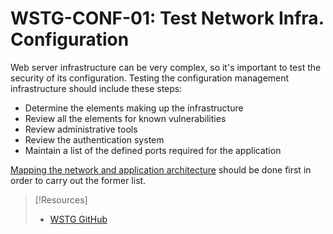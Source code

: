 
# WSTG-CONF-01: Test Network Infra. Configuration
Web server infrastructure can be very complex, so it's important to test the security of its configuration. Testing the configuration management infrastructure should include these steps:
- Determine the elements making up the infrastructure
- Review all the elements for known vulnerabilities
- Review administrative tools
- Review the authentication system
- Maintain a list of the defined ports required for the application

[Mapping the network and application architecture](cybersecurity/resources/WSTG/map-app-architecture.md) should be done first in order to carry out the former list.






> [!Resources]
> - [WSTG GitHub](https://github.com/OWASP/wstg/blob/master/document/4-Web_Application_Security_Testing/02-Configuration_and_Deployment_Management_Testing/01-Test_Network_Infrastructure_Configuration.md)